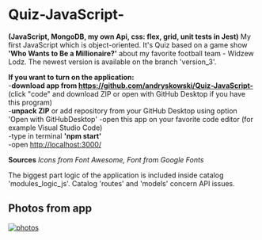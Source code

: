 # Quiz-JavaScript-
<b>(JavaScript, MongoDB, my own Api, css: flex, grid, unit tests in Jest)</b> My first JavaScript which is object-oriented. It's Quiz based on a game show <b>'Who Wants to Be a Millionaire?'</b>
about my favorite football team - Widzew Lodz. The newest version is available on the branch 'version_3'.

<b>If you want to turn on the application:</b>
<br/>
-<b>download app from <a href="https://github.com/andryskowski/Quiz-JavaScript-">https://github.com/andryskowski/Quiz-JavaScript-</a></b> (click "code" and download ZIP or open with GitHub Desktop if you have this program)
<br/>
-<b>unpack ZIP</b> or add repository from your GitHub Desktop using option 'Open with GitHubDesktop'
-open this app on your favorite code editor (for example Visual Studio Code)
<br/>
-type in terminal <b>'npm start'</b>
<br/>
-open <a href="http://localhost:3000/">http://localhost:3000/</a>

<b>Sources</b><i>
Icons from Font Awesome,
Font from Google Fonts</i>

The biggest part logic of the application is included inside catalog 'modules_logic_js'. Catalog 'routes' and 'models' concern API issues.

<h2>Photos from app</h2>

<a href="https://ibb.co/Vv4kff8"><img src="https://i.ibb.co/Hr8955Q/photos.png" alt="photos" border="0"></a>
